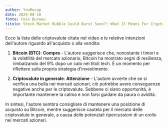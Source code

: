 ```yaml
---
author: YouRecap
date: 2024-08-18
fonte: Coin Bureau
titolo: Stock Market Bubble Could Burst Soon?! What It Means For Crypto!
---
```


Ecco la lista delle criptovalute citate nel video e le relative intenzioni dell'autore riguardo all'acquisto o alla vendita:

1. **Bitcoin (BTC)**: **Compra** - L'autore suggerisce che, nonostante i timori e la volatilità del mercato azionario, Bitcoin ha mostrato segni di resilienza, rimbalzando del 9% dopo un calo nei titoli tech. È un momento per riflettere sulla propria strategia d'investimento.

2. **Criptovalute in generale**: **Attenzione** - L'autore avverte che se si verifica una bolla nei mercati azionari, ciò potrebbe avere conseguenze negative anche per le criptovalute. Sebbene ci siano opportunità, è importante mantenere la calma e non farsi guidare da paura o avidità.

In sintesi, l'autore sembra consigliare di mantenere una posizione di acquisto su Bitcoin, mentre suggerisce cautela per il mercato delle criptovalute in generale, a causa delle potenziali ripercussioni di un crollo nei mercati azionari.
